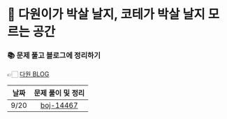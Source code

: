 # 🤯 다원이가 박살 날지, 코테가 박살 날지 모르는 공간

### 📚 문제 풀고 블로그에 정리하기 

👉🏻 [다원 BLOG](https://daxx0ne.tistory.com)

|날짜|문제 풀이 및 정리|
|:---:|:---:|
|9/20|[boj-14467]()|
